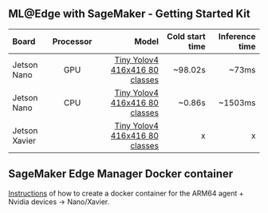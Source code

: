 ## ML@Edge with SageMaker - Getting Started Kit

| Board       |Processor| Model     | Cold start time     | Inference time |
| :------------- |:----------:| ----------: | -----------: |-----------: |
|  Jetson Nano |GPU| [Tiny Yolov4 416x416 80 classes](models/02_YoloV4/01_Pytorch) | ~98.02s    | ~73ms |
|  Jetson Nano |CPU| [Tiny Yolov4 416x416 80 classes](models/02_YoloV4/01_Pytorch) | ~0.86s    | ~1503ms |
| Jetson Xavier   || [Tiny Yolov4 416x416 80 classes](models/02_YoloV4/01_Pytorch) | x | x |

## SageMaker Edge Manager Docker container
[Instructions](sagemaker_edge_manager_agent_docker/README.md) of how to create a docker container for the ARM64 agent + Nvidia devices -> Nano/Xavier.
